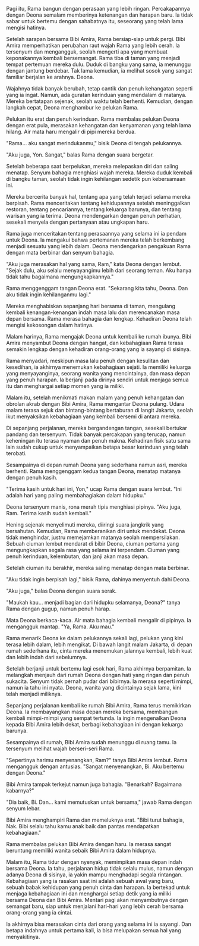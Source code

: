 Pagi itu, Rama bangun dengan perasaan yang lebih ringan. Percakapannya dengan Deona semalam memberinya ketenangan dan harapan baru. Ia tidak sabar untuk bertemu dengan sahabatnya itu, seseorang yang telah lama mengisi hatinya.

Setelah sarapan bersama Bibi Amira, Rama bersiap-siap untuk pergi. Bibi Amira memperhatikan perubahan raut wajah Rama yang lebih cerah. Ia tersenyum dan mengangguk, seolah mengerti apa yang membuat keponakannya kembali bersemangat.
Rama tiba di taman yang menjadi tempat pertemuan mereka dulu. Duduk di bangku yang sama, ia menunggu dengan jantung berdebar. Tak lama kemudian, ia melihat sosok yang sangat familiar berjalan ke arahnya. Deona.

Wajahnya tidak banyak berubah, tetap cantik dan penuh kehangatan seperti yang ia ingat. Namun, ada guratan kerinduan yang mendalam di matanya. Mereka bertatapan sejenak, seolah waktu telah berhenti. Kemudian, dengan langkah cepat, Deona menghambur ke pelukan Rama.

Pelukan itu erat dan penuh kerinduan. Rama membalas pelukan Deona dengan erat pula, merasakan kehangatan dan kenyamanan yang telah lama hilang. Air mata haru mengalir di pipi mereka berdua.

"Rama... aku sangat merindukanmu," bisik Deona di tengah pelukannya.

"Aku juga, Yon. Sangat," balas Rama dengan suara bergetar.

Setelah beberapa saat berpelukan, mereka melepaskan diri dan saling menatap. Senyum bahagia menghiasi wajah mereka. Mereka duduk kembali di bangku taman, seolah tidak ingin kehilangan sedetik pun kebersamaan ini.

Mereka bercerita banyak hal, tentang apa yang telah terjadi selama mereka berpisah. Rama menceritakan tentang kehidupannya setelah meninggalkan restoran, tentang pencariannya, tentang keluarga barunya, dan tentang warisan yang ia terima. Deona mendengarkan dengan penuh perhatian, sesekali menyela dengan pertanyaan atau ungkapan haru.

Rama juga menceritakan tentang perasaannya yang selama ini ia pendam untuk Deona. Ia mengakui bahwa pertemanan mereka telah berkembang menjadi sesuatu yang lebih dalam. Deona mendengarkan pengakuan Rama dengan mata berbinar dan senyum bahagia.

"Aku juga merasakan hal yang sama, Ram," kata Deona dengan lembut. "Sejak dulu, aku selalu menyayangimu lebih dari seorang teman. Aku hanya tidak tahu bagaimana mengungkapkannya."

Rama menggenggam tangan Deona erat. "Sekarang kita tahu, Deona. Dan aku tidak ingin kehilanganmu lagi."

Mereka menghabiskan sepanjang hari bersama di taman, mengulang kembali kenangan-kenangan indah masa lalu dan merencanakan masa depan bersama. Rama merasa bahagia dan lengkap. Kehadiran Deona telah mengisi kekosongan dalam hatinya.

Malam harinya, Rama mengajak Deona untuk kembali ke rumah ibunya. Bibi Amira menyambut Deona dengan hangat, dan kebahagiaan Rama terasa semakin lengkap dengan kehadiran orang-orang yang ia sayangi di sisinya.

Rama menyadari, meskipun masa lalu penuh dengan kesulitan dan kesedihan, ia akhirnya menemukan kebahagiaan sejati. Ia memiliki keluarga yang menyayanginya, seorang wanita yang mencintainya, dan masa depan yang penuh harapan. Ia berjanji pada dirinya sendiri untuk menjaga semua itu dan menghargai setiap momen yang ia miliki.

Malam itu, setelah menikmati makan malam yang penuh kehangatan dan obrolan akrab dengan Bibi Amira, Rama mengantar Deona pulang. Udara malam terasa sejuk dan bintang-bintang bertaburan di langit Jakarta, seolah ikut menyaksikan kebahagiaan yang kembali bersemi di antara mereka.

Di sepanjang perjalanan, mereka bergandengan tangan, sesekali bertukar pandang dan tersenyum. Tidak banyak percakapan yang terucap, namun keheningan itu terasa nyaman dan penuh makna. Kehadiran fisik satu sama lain sudah cukup untuk menyampaikan betapa besar kerinduan yang telah terobati.

Sesampainya di depan rumah Deona yang sederhana namun asri, mereka berhenti. Rama menggenggam kedua tangan Deona, menatap matanya dengan penuh kasih.

"Terima kasih untuk hari ini, Yon," ucap Rama dengan suara lembut. "Ini adalah hari yang paling membahagiakan dalam hidupku."

Deona tersenyum manis, rona merah tipis menghiasi pipinya. "Aku juga, Ram. Terima kasih sudah kembali."

Hening sejenak menyelimuti mereka, diiringi suara jangkrik yang bersahutan. Kemudian, Rama memberanikan diri untuk mendekat. Deona tidak menghindar, justru memejamkan matanya seolah mempersilakan. Sebuah ciuman lembut mendarat di bibir Deona, ciuman pertama yang mengungkapkan segala rasa yang selama ini terpendam. Ciuman yang penuh kerinduan, kelembutan, dan janji akan masa depan.

Setelah ciuman itu berakhir, mereka saling menatap dengan mata berbinar.

"Aku tidak ingin berpisah lagi," bisik Rama, dahinya menyentuh dahi Deona.

"Aku juga," balas Deona dengan suara serak.

"Maukah kau... menjadi bagian dari hidupku selamanya, Deona?" tanya Rama dengan gugup, namun penuh harap.

Mata Deona berkaca-kaca. Air mata bahagia kembali mengalir di pipinya. Ia mengangguk mantap. "Ya, Rama. Aku mau."

Rama menarik Deona ke dalam pelukannya sekali lagi, pelukan yang kini terasa lebih dalam, lebih mengikat. Di bawah langit malam Jakarta, di depan rumah sederhana itu, cinta mereka menemukan jalannya kembali, lebih kuat dan lebih indah dari sebelumnya.

Setelah berjanji untuk bertemu lagi esok hari, Rama akhirnya berpamitan. Ia melangkah menjauh dari rumah Deona dengan hati yang ringan dan penuh sukacita. Senyum tidak pernah pudar dari bibirnya. Ia merasa seperti mimpi, namun ia tahu ini nyata. Deona, wanita yang dicintainya sejak lama, kini telah menjadi miliknya.

Sepanjang perjalanan kembali ke rumah Bibi Amira, Rama terus memikirkan Deona. Ia membayangkan masa depan mereka bersama, membangun kembali mimpi-mimpi yang sempat tertunda. Ia ingin mengenalkan Deona kepada Bibi Amira lebih dekat, berbagi kebahagiaan ini dengan keluarga barunya.

Sesampainya di rumah, Bibi Amira sudah menunggu di ruang tamu. Ia tersenyum melihat wajah berseri-seri Rama.

"Sepertinya harimu menyenangkan, Ram?" tanya Bibi Amira lembut.
Rama mengangguk dengan antusias. "Sangat menyenangkan, Bi. Aku bertemu dengan Deona."

Bibi Amira tampak terkejut namun juga bahagia. "Benarkah? Bagaimana kabarnya?"

"Dia baik, Bi. Dan... kami memutuskan untuk bersama," jawab Rama dengan senyum lebar.

Bibi Amira menghampiri Rama dan memeluknya erat. "Bibi turut bahagia, Nak. Bibi selalu tahu kamu anak baik dan pantas mendapatkan kebahagiaan."

Rama membalas pelukan Bibi Amira dengan haru. Ia merasa sangat beruntung memiliki wanita sebaik Bibi Amira dalam hidupnya.

Malam itu, Rama tidur dengan nyenyak, memimpikan masa depan indah bersama Deona. Ia tahu, perjalanan hidup tidak selalu mulus, namun dengan adanya Deona di sisinya, ia yakin mampu menghadapi segala rintangan. Kebahagiaan yang ia rasakan saat ini adalah sebuah awal yang baru, sebuah babak kehidupan yang penuh cinta dan harapan. Ia bertekad untuk menjaga kebahagiaan ini dan menghargai setiap detik yang ia miliki bersama Deona dan Bibi Amira. Mentari pagi akan menyambutnya dengan semangat baru, siap untuk menjalani hari-hari yang lebih cerah bersama orang-orang yang ia cintai.

Ia akhirnya bisa merasakan cinta dari orang yang selama ini ia sayangi. Dan betapa indahnya untuk pertama kali, ia bisa melupakan semua hal yang menyakitinya.